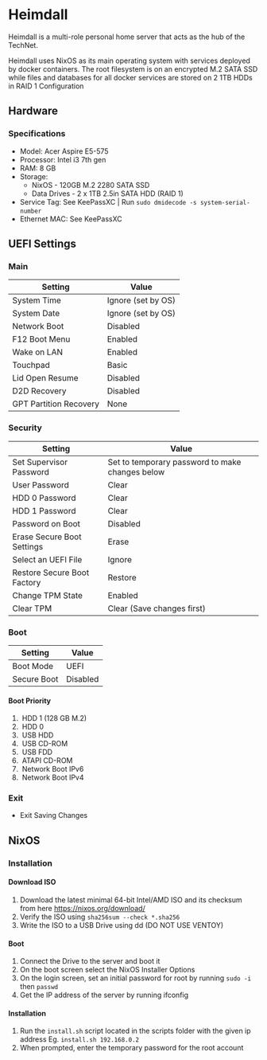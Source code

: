 # Heimdall

Heimdall is a multi-role personal home server that acts as the hub of the TechNet.

Heimdall uses NixOS as its main operating system with services deployed by docker containers. The root filesystem is on an encrypted M.2 SATA SSD while files and databases for all docker services are stored on 2 1TB HDDs in RAID 1 Configuration

## Hardware

### Specifications
- Model: Acer Aspire E5-575
- Processor: Intel i3 7th gen
- RAM: 8 GB
- Storage:
    - NixOS         - 120GB M.2 2280 SATA SSD
    - Data Drives   - 2 x 1TB 2.5in SATA HDD (RAID 1)   
- Service Tag: See KeePassXC | Run `sudo dmidecode -s system-serial-number`  
- Ethernet MAC: See KeePassXC

## UEFI Settings

### Main

| Setting | Value |
| --- | --- |
| System Time | Ignore (set by OS) |
| System Date | Ignore (set by OS) |
| Network Boot | Disabled |
| F12 Boot Menu | Enabled |
| Wake on LAN | Enabled |
| Touchpad | Basic |
| Lid Open Resume | Disabled |
| D2D Recovery | Disabled |
| GPT Partition Recovery | None |

### Security
| Setting | Value |
| --- | --- |
| Set Supervisor Password | Set to temporary password to make changes below |
| User Password | Clear |
| HDD 0 Password | Clear |
| HDD 1 Password | Clear |
| Password on Boot | Disabled |
| Erase Secure Boot Settings | Erase |
| Select an UEFI File | Ignore |
| Restore Secure Boot Factory | Restore |
| Change TPM State | Enabled |
| Clear TPM | Clear (Save changes first) |

### Boot
| Setting | Value |
| --- | --- |
| Boot Mode | UEFI |
| Secure Boot | Disabled |

#### Boot Priority
1.  HDD 1 (128 GB M.2)  
2.  HDD 0  
3.  USB HDD  
4.  USB CD-ROM  
5.  USB FDD  
6.  ATAPI CD-ROM  
7.  Network Boot IPv6  
8.  Network Boot IPv4

### Exit
*   Exit Saving Changes


## NixOS

### Installation

#### Download ISO
1. Download the latest minimal 64-bit Intel/AMD ISO and its checksum from here https://nixos.org/download/
2. Verify the ISO using `sha256sum --check *.sha256`
3. Write the ISO to a USB Drive using dd (DO NOT USE VENTOY)

#### Boot
1. Connect the Drive to the server and boot it
2. On the boot screen select the NixOS Installer Options
3. On the login screen, set an initial password for root by running `sudo -i` then `passwd`
4. Get the IP address of the server by running ifconfig

#### Installation
1. Run the `install.sh` script located in the scripts folder with the given ip address
    Eg. `install.sh 192.168.0.2`
2. When prompted, enter the temporary password for the root account